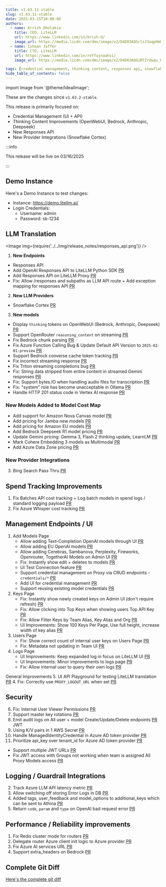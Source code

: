 ```yaml
---
title: v1.63.11-stable
slug: v1.63.11-stable
date: 2025-03-15T10:00:00
authors:
  - name: Krrish Dholakia
    title: CEO, LiteLLM
    url: https://www.linkedin.com/in/krish-d/
    image_url: https://media.licdn.com/dms/image/v2/D4D03AQGrlsJ3aqpHmQ/profile-displayphoto-shrink_400_400/B4DZSAzgP7HYAg-/0/1737327772964?e=1743638400&v=beta&t=39KOXMUFedvukiWWVPHf3qI45fuQD7lNglICwN31DrI
  - name: Ishaan Jaffer
    title: CTO, LiteLLM
    url: https://www.linkedin.com/in/reffajnaahsi/
    image_url: https://media.licdn.com/dms/image/v2/D4D03AQGiM7ZrUwqu_Q/profile-displayphoto-shrink_800_800/profile-displayphoto-shrink_800_800/0/1675971026692?e=1741824000&v=beta&t=eQnRdXPJo4eiINWTZARoYTfqh064pgZ-E21pQTSy8jc

tags: [credential management, thinking content, responses api, snowflake]
hide_table_of_contents: false
---
```


import Image from '@theme/IdealImage';

These are the changes since `v1.63.2-stable`.

This release is primarily focused on:
- Credential Management (UI + API)
- Thinking Content Improvements (OpenWebUI, Bedrock, Anthropic, Deepseek)
- New Responses API
- New Provider Integrations (Snowflake Cortex)

:::info

This release will be live on 03/16/2025

:::

<!-- <Image img={require('../../img/release_notes/v16311_release.jpg')} /> -->

## Demo Instance

Here's a Demo Instance to test changes:
- Instance: https://demo.litellm.ai/
- Login Credentials:
    - Username: admin
    - Password: sk-1234


## LLM Translation

<Image img={require('../../img/release_notes/responses_api.png')} />

1. **New Endpoints**
- Responses API
- Add OpenAI Responses API to LiteLLM Python SDK [PR](https://github.com/BerriAI/litellm/pull/9155)
- Add Responses API on LiteLLM Proxy [PR](https://github.com/BerriAI/litellm/pull/9183)
- Fix: Allow /responses and subpaths as LLM API route + Add exception mapping for responses API [PR](https://github.com/BerriAI/litellm/pull/9220)

2. **New LLM Providers**
- Snowflake Cortex [PR](https://github.com/BerriAI/litellm/pull/9222)

3. **New models**

- Display `thinking` tokens on OpenWebUI (Bedrock, Anthropic, Deepseek) [PR](https://github.com/BerriAI/litellm/pull/9029)
- Support OpenRouter `reasoning_content` on streaming [PR](https://github.com/BerriAI/litellm/pull/9094)
- Fix Bedrock chunk parsing [PR](https://github.com/BerriAI/litellm/pull/9166)
- Fix Azure Function Calling Bug & Update Default API Version to `2025-02-01-preview` [PR](https://github.com/BerriAI/litellm/pull/9191)
- Support Bedrock converse cache token tracking [PR](https://github.com/BerriAI/litellm/pull/9221)
- Fix incorrect streaming response [PR](https://github.com/BerriAI/litellm/pull/9081)
- Fix Triton streaming completions bug [PR](https://github.com/BerriAI/litellm/pull/8386)
- Fix: String data stripped from entire content in streamed Gemini responses [PR](https://github.com/BerriAI/litellm/pull/9070)
- Fix: Support bytes.IO when handling audio files for transcription [PR](https://github.com/BerriAI/litellm/pull/9071)
- Fix: "system" role has become unacceptable in Ollama [PR](https://github.com/BerriAI/litellm/pull/9261)
- Handle HTTP 201 status code in Vertex AI response [PR](https://github.com/BerriAI/litellm/pull/9193)


### New Models Added to Model Cost Map
- Add support for Amazon Nova Canvas model [PR](https://github.com/BerriAI/litellm/pull/7838)
- Add pricing for Jamba new models [PR](https://github.com/BerriAI/litellm/pull/9032)
- Add pricing for Amazon EU models [PR](https://github.com/BerriAI/litellm/pull/9056)
- Add Bedrock Deepseek R1 model pricing [PR](https://github.com/BerriAI/litellm/pull/9108)
- Update Gemini pricing: Gemma 3, Flash 2 thinking update, LearnLM [PR](https://github.com/BerriAI/litellm/pull/9190)
- Mark Cohere Embedding 3 models as Multimodal [PR](https://github.com/BerriAI/litellm/pull/9176)
- Add Azure Data Zone pricing [PR](https://github.com/BerriAI/litellm/pull/9185)


### New Provider Integrations

3. Bing Search Pass Thru [PR](https://github.com/BerriAI/litellm/pull/8019)

## Spend Tracking Improvements

1. Fix Batches API cost tracking + Log batch models in spend logs / standard logging payload [PR](https://github.com/BerriAI/litellm/pull/9077)
3. Fix Azure Whisper cost tracking [PR](https://github.com/BerriAI/litellm/pull/9166)

## Management Endpoints / UI
1. Add Models Page
   - Allow adding Text-Completion OpenAI models through UI [PR](https://github.com/BerriAI/litellm/pull/9102)
   - Allow adding EU OpenAI models [PR](https://github.com/BerriAI/litellm/pull/9042)
   - Allow adding Cerebras, Sambanova, Perplexity, Fireworks, Openrouter, TogetherAI Models on Admin UI [PR](https://github.com/BerriAI/litellm/pull/9069)
   - Fix: Instantly show edit + deletes to models [PR](https://github.com/BerriAI/litellm/pull/9258)
    - UI Test Connection feature [PR](https://github.com/BerriAI/litellm/pull/9272)
    - Support credential management on Proxy via CRUD endpoints - `credentials/*` [PR](https://github.com/BerriAI/litellm/pull/9124)
    - Add UI for credential management [PR](https://github.com/BerriAI/litellm/pull/9186)
    - Support reusing existing model credentials [PR](https://github.com/BerriAI/litellm/pull/9267)
2. Keys Page
   - Fix: Instantly show newly created keys on Admin UI (don't require refresh) [PR](https://github.com/BerriAI/litellm/pull/9257)
   - Fix: Allow clicking into Top Keys when showing users Top API Key [PR](https://github.com/BerriAI/litellm/pull/9225)
   - Fix: Allow Filter Keys by Team Alias, Key Alias and Org [PR](https://github.com/BerriAI/litellm/pull/9083)
   - UI Improvements: Show 100 Keys Per Page, Use full height, increase width of key alias [PR](https://github.com/BerriAI/litellm/pull/9064)
3. Users Page
   - Fix: Show correct count of internal user keys on Users Page [PR](https://github.com/BerriAI/litellm/pull/9082)
   - Fix: Metadata not updating in Team UI [PR](https://github.com/BerriAI/litellm/pull/9180)
4. Logs Page
   - UI Improvements: Keep expanded log in focus on LiteLLM UI [PR](https://github.com/BerriAI/litellm/pull/9061)
   - UI Improvements: Minor improvements to logs page [PR](https://github.com/BerriAI/litellm/pull/9076)
   - Fix: Allow internal user to query their own logs [PR](https://github.com/BerriAI/litellm/pull/9162)

General Improvements
5. UI API Playground for testing LiteLLM translation [PR](https://github.com/BerriAI/litellm/pull/9073)
4. Fix: Correctly use `PROXY_LOGOUT_URL` when set [PR](https://github.com/BerriAI/litellm/pull/9117)

## Security

6. Fix: Internal User Viewer Permissions [PR](https://github.com/BerriAI/litellm/pull/9148)
1. Support master key rotations [PR](https://github.com/BerriAI/litellm/pull/9041)
1. Emit audit logs on All user + model Create/Update/Delete endpoints [PR](https://github.com/BerriAI/litellm/pull/9223)
JWT
4. Using K/V pairs in 1 AWS Secret [PR](https://github.com/BerriAI/litellm/pull/9039)
5. Handle ManagedIdentityCredential in Azure AD token provider [PR](https://github.com/BerriAI/litellm/pull/9135)
6. Prioritize api_key over tenant_id for Azure AD token provider [PR](https://github.com/BerriAI/litellm/pull/8701)


- Support multiple JWT URLs [PR](https://github.com/BerriAI/litellm/pull/9047)
- Fix JWT access with Groups not working when team is assigned All Proxy Models access [PR](https://github.com/BerriAI/litellm/pull/8934)


## Logging / Guardrail Integrations

2. Track Azure LLM API latency metric [PR](https://github.com/BerriAI/litellm/pull/9217)
2. Allow switching off storing Error Logs in DB [PR](https://github.com/BerriAI/litellm/pull/9084)
3. Added tags, user_feedback and model_options to additional_keys which can be sent to Athina [PR](https://github.com/BerriAI/litellm/pull/8845)
4. Return `code`, `param` and `type` on OpenAI bad request error [PR](https://github.com/BerriAI/litellm/pull/9109)

## Performance / Reliability improvements

1. Fix Redis cluster mode for routers [PR](https://github.com/BerriAI/litellm/pull/9010)
2. Delegate router Azure client init logic to Azure provider [PR](https://github.com/BerriAI/litellm/pull/9140)
3. Fix Azure AI services URL [PR](https://github.com/BerriAI/litellm/pull/9185)
4. Support extra_headers on Bedrock [PR](https://github.com/BerriAI/litellm/pull/9113)

## Complete Git Diff

[Here's the complete git diff](https://github.com/BerriAI/litellm/compare/v1.63.2-stable...v1.63.11-stable)